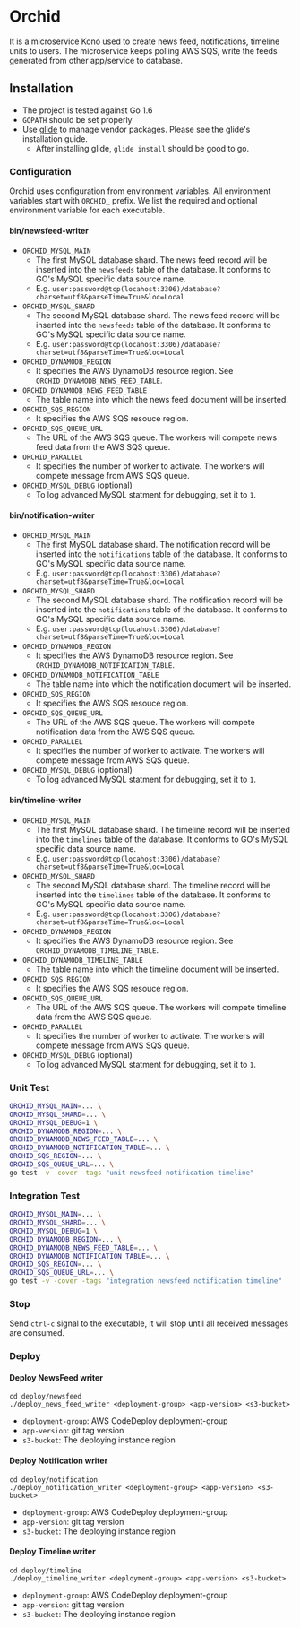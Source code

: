 # Orchid

It is a microservice Kono used to create news feed, notifications, timeline units to users. The microservice keeps polling AWS SQS, write the feeds generated from other app/service to database.

## Installation
- The project is tested against Go 1.6
- `GOPATH` should be set properly
- Use [glide](https://github.com/Masterminds/glide) to manage vendor packages. Please see the glide's installation guide.
    - After installing glide, `glide install` should be good to go.

### Configuration
Orchid uses configuration from environment variables. All environment variables start with `ORCHID_` prefix. We list the required and optional environment variable for each executable.

#### bin/newsfeed-writer
- `ORCHID_MYSQL_MAIN`
    - The first MySQL database shard. The news feed record will be inserted into the `newsfeeds` table of the database. It conforms to GO's MySQL specific data source name.
    - E.g. `user:password@tcp(locahost:3306)/database?charset=utf8&parseTime=True&loc=Local`
- `ORCHID_MYSQL_SHARD`
    - The second MySQL database shard. The news feed record will be inserted into the `newsfeeds` table of the database. It conforms to GO's MySQL specific data source name.
    - E.g. `user:password@tcp(locahost:3306)/database?charset=utf8&parseTime=True&loc=Local`
- `ORCHID_DYNAMODB_REGION`
    - It specifies the AWS DynamoDB resource region. See `ORCHID_DYNAMODB_NEWS_FEED_TABLE`.
- `ORCHID_DYNAMODB_NEWS_FEED_TABLE`
    - The table name into which the news feed document will be inserted.
- `ORCHID_SQS_REGION`
    - It specifies the AWS SQS resouce region.
- `ORCHID_SQS_QUEUE_URL`
    - The URL of the AWS SQS queue. The workers will compete news feed data from the AWS SQS queue.
- `ORCHID_PARALLEL`
    - It specifies the number of worker to activate. The workers will compete message from AWS SQS queue.
- `ORCHID_MYSQL_DEBUG` (optional)
    - To log advanced MySQL statment for debugging, set it to `1`.

#### bin/notification-writer
- `ORCHID_MYSQL_MAIN`
    - The first MySQL database shard. The notification record will be inserted into the `notifications` table of the database. It conforms to GO's MySQL specific data source name.
    - E.g. `user:password@tcp(locahost:3306)/database?charset=utf8&parseTime=True&loc=Local`
- `ORCHID_MYSQL_SHARD`
    - The second MySQL database shard. The notification record will be inserted into the `notifications` table of the database. It conforms to GO's MySQL specific data source name.
    - E.g. `user:password@tcp(locahost:3306)/database?charset=utf8&parseTime=True&loc=Local`
- `ORCHID_DYNAMODB_REGION`
    - It specifies the AWS DynamoDB resource region. See `ORCHID_DYNAMODB_NOTIFICATION_TABLE`.
- `ORCHID_DYNAMODB_NOTIFICATION_TABLE`
    - The table name into which the notification document will be inserted.
- `ORCHID_SQS_REGION`
    - It specifies the AWS SQS resouce region.
- `ORCHID_SQS_QUEUE_URL`
    - The URL of the AWS SQS queue. The workers will compete notification data from the AWS SQS queue.
- `ORCHID_PARALLEL`
    - It specifies the number of worker to activate. The workers will compete message from AWS SQS queue.
- `ORCHID_MYSQL_DEBUG` (optional)
    - To log advanced MySQL statment for debugging, set it to `1`.

#### bin/timeline-writer
- `ORCHID_MYSQL_MAIN`
    - The first MySQL database shard. The timeline record will be inserted into the `timelines` table of the database. It conforms to GO's MySQL specific data source name.
    - E.g. `user:password@tcp(locahost:3306)/database?charset=utf8&parseTime=True&loc=Local`
- `ORCHID_MYSQL_SHARD`
    - The second MySQL database shard. The timeline record will be inserted into the `timelines` table of the database. It conforms to GO's MySQL specific data source name.
    - E.g. `user:password@tcp(locahost:3306)/database?charset=utf8&parseTime=True&loc=Local`
- `ORCHID_DYNAMODB_REGION`
    - It specifies the AWS DynamoDB resource region. See `ORCHID_DYNAMODB_TIMELINE_TABLE`.
- `ORCHID_DYNAMODB_TIMELINE_TABLE`
    - The table name into which the timeline document will be inserted.
- `ORCHID_SQS_REGION`
    - It specifies the AWS SQS resouce region.
- `ORCHID_SQS_QUEUE_URL`
    - The URL of the AWS SQS queue. The workers will compete timeline data from the AWS SQS queue.
- `ORCHID_PARALLEL`
    - It specifies the number of worker to activate. The workers will compete message from AWS SQS queue.
- `ORCHID_MYSQL_DEBUG` (optional)
    - To log advanced MySQL statment for debugging, set it to `1`.

### Unit Test
```bash
ORCHID_MYSQL_MAIN=... \
ORCHID_MYSQL_SHARD=... \
ORCHID_MYSQL_DEBUG=1 \
ORCHID_DYNAMODB_REGION=... \
ORCHID_DYNAMODB_NEWS_FEED_TABLE=... \
ORCHID_DYNAMODB_NOTIFICATION_TABLE=... \
ORCHID_SQS_REGION=... \
ORCHID_SQS_QUEUE_URL=... \
go test -v -cover -tags "unit newsfeed notification timeline"
```

### Integration Test
```bash
ORCHID_MYSQL_MAIN=... \
ORCHID_MYSQL_SHARD=... \
ORCHID_MYSQL_DEBUG=1 \
ORCHID_DYNAMODB_REGION=... \
ORCHID_DYNAMODB_NEWS_FEED_TABLE=... \
ORCHID_DYNAMODB_NOTIFICATION_TABLE=... \
ORCHID_SQS_REGION=... \
ORCHID_SQS_QUEUE_URL=... \
go test -v -cover -tags "integration newsfeed notification timeline"
```

### Stop
Send `ctrl-c` signal to the executable, it will stop until all received messages are consumed.

### Deploy
#### Deploy NewsFeed writer
```
cd deploy/newsfeed
./deploy_news_feed_writer <deployment-group> <app-version> <s3-bucket>
```
- `deployment-group`: AWS CodeDeploy deployment-group
- `app-version`: git tag version
- `s3-bucket`: The deploying instance region

#### Deploy Notification writer
```
cd deploy/notification
./deploy_notification_writer <deployment-group> <app-version> <s3-bucket>
```
- `deployment-group`: AWS CodeDeploy deployment-group
- `app-version`: git tag version
- `s3-bucket`: The deploying instance region

#### Deploy Timeline writer
```
cd deploy/timeline
./deploy_timeline_writer <deployment-group> <app-version> <s3-bucket>
```
- `deployment-group`: AWS CodeDeploy deployment-group
- `app-version`: git tag version
- `s3-bucket`: The deploying instance region
